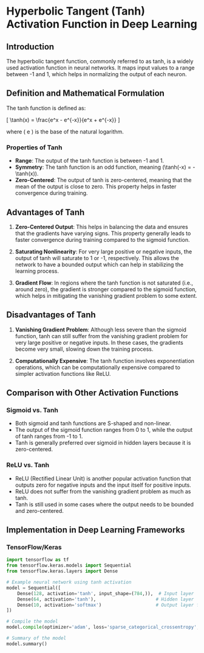 # Hyperbolic Tangent (Tanh) Activation Function in Deep Learning

## Introduction
The hyperbolic tangent function, commonly referred to as tanh, is a widely used activation function in neural networks. It maps input values to a range between -1 and 1, which helps in normalizing the output of each neuron.

## Definition and Mathematical Formulation

The tanh function is defined as:

\[ \tanh(x) = \frac{e^x - e^{-x}}{e^x + e^{-x}} \]

where \( e \) is the base of the natural logarithm.

### Properties of Tanh

- **Range**: The output of the tanh function is between -1 and 1.
- **Symmetry**: The tanh function is an odd function, meaning \(\tanh(-x) = -\tanh(x)\).
- **Zero-Centered**: The output of tanh is zero-centered, meaning that the mean of the output is close to zero. This property helps in faster convergence during training.

## Advantages of Tanh

1. **Zero-Centered Output**: This helps in balancing the data and ensures that the gradients have varying signs. This property generally leads to faster convergence during training compared to the sigmoid function.

2. **Saturating Nonlinearity**: For very large positive or negative inputs, the output of tanh will saturate to 1 or -1, respectively. This allows the network to have a bounded output which can help in stabilizing the learning process.

3. **Gradient Flow**: In regions where the tanh function is not saturated (i.e., around zero), the gradient is stronger compared to the sigmoid function, which helps in mitigating the vanishing gradient problem to some extent.

## Disadvantages of Tanh

1. **Vanishing Gradient Problem**: Although less severe than the sigmoid function, tanh can still suffer from the vanishing gradient problem for very large positive or negative inputs. In these cases, the gradients become very small, slowing down the training process.

2. **Computationally Expensive**: The tanh function involves exponentiation operations, which can be computationally expensive compared to simpler activation functions like ReLU.

## Comparison with Other Activation Functions

### Sigmoid vs. Tanh

- Both sigmoid and tanh functions are S-shaped and non-linear.
- The output of the sigmoid function ranges from 0 to 1, while the output of tanh ranges from -1 to 1.
- Tanh is generally preferred over sigmoid in hidden layers because it is zero-centered.

### ReLU vs. Tanh

- ReLU (Rectified Linear Unit) is another popular activation function that outputs zero for negative inputs and the input itself for positive inputs.
- ReLU does not suffer from the vanishing gradient problem as much as tanh.
- Tanh is still used in some cases where the output needs to be bounded and zero-centered.

## Implementation in Deep Learning Frameworks

### TensorFlow/Keras

```python
import tensorflow as tf
from tensorflow.keras.models import Sequential
from tensorflow.keras.layers import Dense

# Example neural network using tanh activation
model = Sequential([
    Dense(128, activation='tanh', input_shape=(784,)),  # Input layer
    Dense(64, activation='tanh'),                      # Hidden layer
    Dense(10, activation='softmax')                    # Output layer for classification
])

# Compile the model
model.compile(optimizer='adam', loss='sparse_categorical_crossentropy', metrics=['accuracy'])

# Summary of the model
model.summary()
